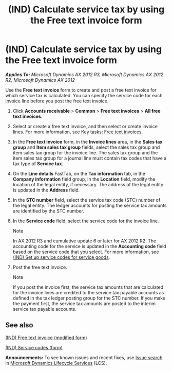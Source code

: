 ﻿---
title: (IND) Calculate service tax by using the Free text invoice form
TOCTitle: (IND) Calculate service tax by using the Free text invoice form
ms:assetid: 1efe9daf-48df-45bf-9fe8-e7a864bf0a30
ms:mtpsurl: https://technet.microsoft.com/en-us/library/JJ664541(v=AX.60)
ms:contentKeyID: 49385620
ms.date: 05/06/2014
mtps_version: v=AX.60
f1_keywords:
- Forms.CustFreeInvoice
---

# (IND) Calculate service tax by using the Free text invoice form 


_**Applies To:** Microsoft Dynamics AX 2012 R3, Microsoft Dynamics AX 2012 R2, Microsoft Dynamics AX 2012_

Use the **Free text invoice** form to create and post a free text invoice for which service tax is calculated. You can specify the service code for each invoice line before you post the free text invoice.

1.  Click **Accounts receivable** \> **Common** \> **Free text invoices** \> **All free text invoices**.

2.  Select or create a free text invoice, and then select or create invoice lines. For more information, see [Key tasks: Free text invoices](key-tasks-free-text-invoices.md).

3.  In the **Free text invoice** form, in the **Invoice lines** area, in the **Sales tax group** and **Item sales tax group** fields, select the sales tax group and item sales tax group for the invoice line. The sales tax group and the item sales tax group for a journal line must contain tax codes that have a tax type of **Service tax**.

4.  On the **Line details** FastTab, on the **Tax information** tab, in the **Company information** field group, in the **Location** field, modify the location of the legal entity, if necessary. The address of the legal entity is updated in the **Address** field.

5.  In the **STC number** field, select the service tax code (STC) number of the legal entity. The ledger accounts for posting the service tax amounts are identified by the STC number.

6.  In the **Service code** field, select the service code for the invoice line.
    

    > [!NOTE]
    > <P>In AX 2012 R3 and cumulative update 6 or later for AX 2012 R2: The accounting code for the service is updated in the <STRONG>Accounting code</STRONG> field based on the service code that you select. For more information, see <A href="ind-set-up-service-codes-for-service-goods.md">(IND) Set up service codes for service goods</A>.</P>



7.  Post the free text invoice.
    

    > [!NOTE]
    > <P>If you post the invoice first, the service tax amounts that are calculated for the invoice lines are credited to the service tax payable accounts as defined in the tax ledger posting group for the STC number. If you make the payment first, the service tax amounts are posted to the interim service tax payable accounts.</P>



## See also

[(IND) Free text invoice (modified form)](https://technet.microsoft.com/en-us/library/jj664875\(v=ax.60\))

[(IND) Service codes (form)](https://technet.microsoft.com/en-us/library/jj664830\(v=ax.60\))

  
**Announcements:** To see known issues and recent fixes, use [Issue search](http://go.microsoft.com/fwlink/?linkid=389258) in [Microsoft Dynamics Lifecycle Services](http://go.microsoft.com/fwlink/?linkid=306505) (LCS).

